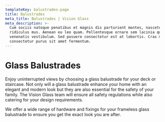 ```yaml
---
templateKey: balustrades-page
title: Balustrades
meta_title: Balustrades | Vision Glass
meta_description: >-
  Cum sociis natoque penatibus et magnis dis parturient montes, nascetur
  ridiculus mus. Aenean eu leo quam. Pellentesque ornare sem lacinia quam
  venenatis vestibulum. Sed posuere consectetur est at lobortis. Cras mattis
  consectetur purus sit amet fermentum.
---
```


# Glass Balustrades

Enjoy uninterrupted views by choosing a glass balustrade for your deck or staircase. Not only will a glass balustrade enhance your home with an elegant and modern look but they are also essential for the safety of your family. The Vision Glass team will ensure all safety regulations while also catering for your design requirements.

We offer a wide range of hardware and fixings for your frameless glass balustrade to ensure you get the exact look you are after.
